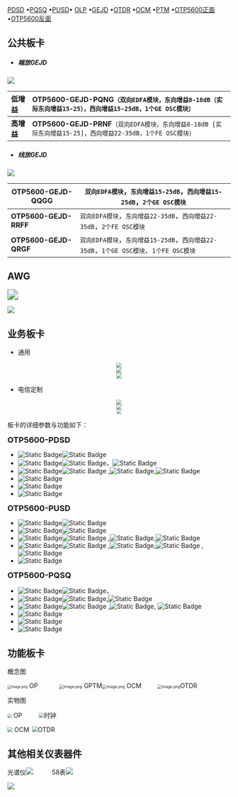 [PDSD](https://gitbook-pic-1301999062.cos.ap-beijing.myqcloud.com/PDSD-T2B2png.png) •[PQSQ](https://gitbook-pic-1301999062.cos.ap-beijing.myqcloud.com/PQSQ-T4B4.png) •[PUSD](https://gitbook-pic-1301999062.cos.ap-beijing.myqcloud.com/PUSD-M10Q2B2-1.png)• [OLP](https://gitbook-pic-1301999062.cos.ap-beijing.myqcloud.com/OLP.png) •[GEJD](https://gitbook-pic-1301999062.cos.ap-beijing.myqcloud.com/GEJD-PQNG.png) •[OTDR](https://gitbook-pic-1301999062.cos.ap-beijing.myqcloud.com/OTDR.png) •[OCM](https://gitbook-pic-1301999062.cos.ap-beijing.myqcloud.com/OCM.png) •[PTM](https://gitbook-pic-1301999062.cos.ap-beijing.myqcloud.com/PTM-W.png) •[OTP5600正面](https://gitbook-pic-1301999062.cos.ap-beijing.myqcloud.com/otp5600%E6%AD%A3%E9%9D%A21.png) •[OTP5600反面](https://gitbook-pic-1301999062.cos.ap-beijing.myqcloud.com/OTP5600%E6%AD%A3%E9%9D%A2%E5%9B%BE1.png)

## 公共板卡

- ##### 端放GEJD

![](https://gitbook-pic-1301999062.cos.ap-beijing.myqcloud.com/2LycUZO3JDtkNbu.png) 

| **低增益** | OTP5600-GEJD-PQNG`（双向EDFA模块，东向增益8-18dB（实际东向增益15-25），西向增益15-25dB，1个GE OSC模块）` |
| :--------- | :----------------------------------------------------------- |
| **高增益** | **OTP5600-GEJD-PRNF**`（双向EDFA模块，东向增益8-18dB [实际东向增益15-25]，西向增益22-35dB，1个FE OSC模块）` |

- ##### 线放GEJD

![](https://gitbook-pic-1301999062.cos.ap-beijing.myqcloud.com/HPUq9lJiwLCboeW.png) 

| OTP5600-GEJD-QQGG     | `双向EDFA模块`，`东向增益15-25dB`，`西向增益15-25dB`，`2个GE OSC模块` |
| --------------------- | ------------------------------------------------------------ |
| **OTP5600-GEJD-RRFF** | `双向EDFA模块`，`东向增益22-35dB`，`西向增益22-35dB`，`2个FE OSC模块` |
| **OTP5600-GEJD-QRGF** | `双向EDFA模块`，`东向增益15-25dB`，`西向增益22-35dB`，`1个GE OSC模块`、`1个FE OSC模块` |

## AWG

<img src="https://gitbook-pic-1301999062.cos.ap-beijing.myqcloud.com/AWGG.jpg" style="zoom:150%;" />

![](https://gitbook-pic-1301999062.cos.ap-beijing.myqcloud.com/202311021612811.png)

## 业务板卡

- 通用


<center><img src="https://gitbook-pic-1301999062.cos.ap-beijing.myqcloud.com/7xUizHGghqscVaE.png" style="zoom: 69%;" /></center> 

<center><img src="https://gitbook-pic-1301999062.cos.ap-beijing.myqcloud.com/3tKxU8V2WhRXzdI.png" style="zoom:75%;" /></center>

<div align="center"> <img src="https://gitbook-pic-1301999062.cos.ap-beijing.myqcloud.com/93AUo6VtNkfnilc.png" style="zoom:80%;" /> </div>

- 电信定制


<center><img src="https://gitbook-pic-1301999062.cos.ap-beijing.myqcloud.com/PDSD-T2B2png.png" style="zoom: 69%;" /></center>
<center><img src="https://gitbook-pic-1301999062.cos.ap-beijing.myqcloud.com/PQSQ-T4B4.png" style="zoom:72%;" /></center>

<center><img src="https://gitbook-pic-1301999062.cos.ap-beijing.myqcloud.com/PUSD-M10Q2B2-1.png" style="zoom:63%;" /></center>

板卡的详细参数与功能如下：

<font size="4"><strong>OTP5600-PDSD</strong></font>

- ![Static Badge](https://img.shields.io/badge/%E7%BA%BF%E8%B7%AF%E4%BE%A7%3A-purple)![Static Badge](https://img.shields.io/badge/200G-%E5%BD%A9%E5%85%89-green)
- ![Static Badge](https://img.shields.io/badge/%E5%AE%A2%E6%88%B7%E4%BE%A7%3A-purple)![Static Badge](https://img.shields.io/badge/100Gx2-%E7%99%BD%E5%85%89-green)，![Static Badge](https://img.shields.io/badge/%E6%A7%BD%E4%BD%8D-1~8-green)
- ![Static Badge](https://img.shields.io/badge/%E4%B8%9A%E5%8A%A1-%E5%AE%A2%E6%88%B7%E4%BE%A7%3A-purple)![Static Badge](https://img.shields.io/badge/100GE-green) ,![Static Badge](https://img.shields.io/badge/100GE%20FlexE-Unware%20%E6%A8%A1%E5%BC%8F-green),![Static Badge](https://img.shields.io/badge/OTU4-green)
- ![Static Badge](https://img.shields.io/badge/%E6%94%AF%E6%8C%81%E7%94%B5%E5%8E%8B%E3%80%81%E7%94%B5%E6%B5%81%E6%9F%A5%E8%AF%A2-purple) 
- ![Static Badge](https://img.shields.io/badge/%E6%94%AF%E6%8C%81%E7%8E%AF%E5%9B%9E%3A-purple) 
- ![Static Badge](https://img.shields.io/badge/%E7%94%A8%E5%85%B6%E4%B8%AD%E7%9A%84%E4%B8%80%E4%B8%AA100G%EF%BC%8C%E5%8F%A6%E4%B8%80%E4%B8%AA%E9%A1%BB%E9%85%8D%E7%9B%B8%E5%90%8C%E6%A8%A1%E5%BC%8F%E4%B8%9A%E5%8A%A1%E6%89%8D%E8%83%BD%E4%B8%8B%E5%8F%91-purple) 

<font size="4"><strong>OTP5600-PUSD</strong></font>

- ![Static Badge](https://img.shields.io/badge/%E7%BA%BF%E8%B7%AF%E4%BE%A7%3A-purple)![Static Badge](https://img.shields.io/badge/200G-%E5%BD%A9%E5%85%89-green)     
- ![Static Badge](https://img.shields.io/badge/%E5%AE%A2%E6%88%B7%E4%BE%A7%3A-purple)![Static Badge](https://img.shields.io/badge/100Gx1%2B10x10G-%E7%99%BD%E5%85%89-green) 
- ![Static Badge](https://img.shields.io/badge/%E4%B8%9A%E5%8A%A1-%E5%AE%A2%E6%88%B7%E4%BE%A7%3A-purple)![Static Badge](https://img.shields.io/badge/100GE-green) ,![Static Badge](https://img.shields.io/badge/100GE%20FlexE-Unware%20%E6%A8%A1%E5%BC%8F-green),![Static Badge](https://img.shields.io/badge/OTU4-green) 
- ![Static Badge](https://img.shields.io/badge/%E4%B8%9A%E5%8A%A1-%E5%AE%A2%E6%88%B7%E4%BE%A7%3A-purple)![Static Badge](https://img.shields.io/badge/10g_lan-green) ,![Static Badge](https://img.shields.io/badge/10g_wan-green),![Static Badge](https://img.shields.io/badge/STM64-green) ,![Static Badge](https://img.shields.io/badge/OTU2-green)
- ![Static Badge](https://img.shields.io/badge/%E6%94%AF%E6%8C%81%E7%8E%AF%E5%9B%9E%3A-purple) 

<font size="4"><strong>OTP5600-PQSQ</strong></font>

- ![Static Badge](https://img.shields.io/badge/%E7%BA%BF%E8%B7%AF%E4%BE%A7%3A-purple)![Static Badge](https://img.shields.io/badge/400G-%E5%BD%A9%E5%85%89-green)，
- ![Static Badge](https://img.shields.io/badge/%E5%AE%A2%E6%88%B7%E4%BE%A7%3A-purple)![Static Badge](https://img.shields.io/badge/4*100G-%E7%99%BD%E5%85%89-green),![Static Badge](https://img.shields.io/badge/%E6%A7%BD%E4%BD%8D-1~8-green) 
- ![Static Badge](https://img.shields.io/badge/%E4%B8%9A%E5%8A%A1-%E5%AE%A2%E6%88%B7%E4%BE%A7%3A-purple)![Static Badge](https://img.shields.io/badge/100GE-green) ,![Static Badge](https://img.shields.io/badge/100GE%20FlexE-Unware%20%E6%A8%A1%E5%BC%8F-green), ![Static Badge](https://img.shields.io/badge/OTU4-green) 
- ![Static Badge](https://img.shields.io/badge/%E6%94%AF%E6%8C%81%E7%94%B5%E5%8E%8B%E3%80%81%E7%94%B5%E6%B5%81%E6%9F%A5%E8%AF%A2-purple) 
- ![Static Badge](https://img.shields.io/badge/%E6%94%AF%E6%8C%81%E7%8E%AF%E5%9B%9E%3A-purple) 
- ![Static Badge](https://img.shields.io/badge/%E7%94%A8%E5%85%B6%E4%B8%AD%E7%9A%84%E4%B8%80%E4%B8%AA100G%EF%BC%8C%E5%8F%A6%E4%B8%89%E4%B8%AA%E9%A1%BB%E9%85%8D%E7%9B%B8%E5%90%8C%E6%A8%A1%E5%BC%8F%E4%B8%9A%E5%8A%A1%E6%89%8D%E8%83%BD%E4%B8%8B%E5%8F%91-purple)  

## 功能板卡

概念图

<img src="https://gitbook-pic-1301999062.cos.ap-beijing.myqcloud.com/GNSwFRWudlskE3y.png" alt="image.png" style="zoom:53%;" /> OP<font color="white">-------</font> <img src="https://gitbook-pic-1301999062.cos.ap-beijing.myqcloud.com/So6OKZHdQT2iFuc.png" alt="image.png" style="zoom: 60%;" /> GPTM<img src="https://gitbook-pic-1301999062.cos.ap-beijing.myqcloud.com/oqkMEtraAKyxzVi.png" alt="image.png" style="zoom: 60%;" />  OCM<font color="white">-----</font>  <img src="https://gitbook-pic-1301999062.cos.ap-beijing.myqcloud.com/So6OKZHdQT2iFuc.png" alt="image.png" style="zoom: 60%;" />OTDR

实物图

<img src="https://gitbook-pic-1301999062.cos.ap-beijing.myqcloud.com/OLP.png" style="zoom:60%;" /> OP<font color="white">------</font><img src="https://gitbook-pic-1301999062.cos.ap-beijing.myqcloud.com/PTM-W.png" style="zoom:69%;" />时钟

<img src="https://gitbook-pic-1301999062.cos.ap-beijing.myqcloud.com/OCM.png" style="zoom:73%;" /> OCM<font color="white">-</font><img src="https://gitbook-pic-1301999062.cos.ap-beijing.myqcloud.com/OTDR.png" style="zoom:82%;" />OTDR

## 其他相关仪表器件

光谱仪![](https://gitbook-pic-1301999062.cos.ap-beijing.myqcloud.com/202310131338623.jpg) <font color="white">------</font>58表![](https://gitbook-pic-1301999062.cos.ap-beijing.myqcloud.com/202310131338544.jpg)      

<img src="https://gitbook-pic-1301999062.cos.ap-beijing.myqcloud.com/202311101434604.png"/>